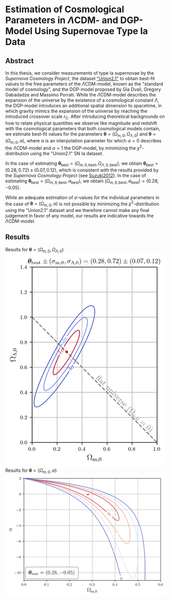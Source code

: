 ﻿
# Estimation of Cosmological Parameters in $\Lambda$CDM- and DGP-Model Using Supernovae Type Ia Data

## Abstract

In this thesis, we consider measurements of type Ia supernovae by the *Supernova Cosmology Project*, the dataset ["Union2.1"](https://supernova.lbl.gov/Union/) to obtain best-fit values to the free parameters of the $\Lambda$CDM-model, known as the "standard model of cosmology", and the DGP-model proposed by Gia Dvali, Gregory Gabadadze and Massimo Porrati.
While the $\Lambda$CDM-model describes the expansion of the universe by the existence of a cosmological constant $\Lambda$, the DGP-model introduces an additional spatial dimension to spacetime, in which gravity mimics the expansion of the universe by reaching the introduced crossover scale $r_{\text{C}}$.
After introducing theoretical backgrounds on how to relate physical quantities we observe like magnitude and redshift with the cosmological parameters that both cosmological models contain, we estimate best-fit values for the parameters $\boldsymbol{\theta} = (\Omega_{\text{m},0}, \Omega_{\Lambda,0})$ and $\boldsymbol{\theta} = (\Omega_{\text{m},0}, \alpha)$, where $\alpha$ is an interpolation parameter for which $\alpha = 0$ describes the $\Lambda$CDM-model and $\alpha = 1$ the DGP-model, by minimizing the $\chi^2$-distribution using the "Union2.1" SN Ia dataset.

In the case of estimating $\boldsymbol{\theta}_{\text{best}} = (\Omega_{\text{m}, 0, \text{best}}, \Omega_{\Lambda, 0, \text{best}})$, we obtain $\boldsymbol{\theta}_{\text{best}} = (0.28, 0.72) \pm (0.07, 0.12)$, which is consistent with the results provided by the *Supernova Cosmology Project* (see [Suzuki2012](https://iopscience.iop.org/article/10.1088/0004-637X/746/1/85)).
In the case of estimating $\boldsymbol{\theta}_{\text{best}} = (\Omega_{\text{m}, 0, \text{best}}, \alpha_{\text{best}})$, we obtain $(\Omega_{\text{m}, 0, \text{best}}, \alpha_{\text{best}}) = (0.28, -0.05)$.

While an adequate estimation of $\sigma$-values for the individual parameters in the case of
$\boldsymbol{\theta} = (\Omega_{\text{m},0}, \alpha)$ is not possible by minimizing the $\chi^2$-distribution using the "Union2.1" dataset and we therefore cannot make any final judgement in favor of any model, our results are indicative towards the $\Lambda$CDM-model.

## Results


Results for $\boldsymbol{\theta} = (\Omega_{\text{m}, 0}, \Omega_{\Lambda,0})$
![](https://github.com/DaHaCoder/bachelor-thesis/blob/main/thesis/figures/plots/PNG/Lambda-CDM-analytic-likelihood_Omega-m0-vs-Omega-Lambda0.png) 
Results for $\boldsymbol{\theta} = (\Omega_{\text{m}, 0}, \alpha)$
![](https://github.com/DaHaCoder/bachelor-thesis/blob/main/thesis/figures/plots/PNG/DGP-analytic-chi2_Omega-m0-vs-alpha-full.png)

